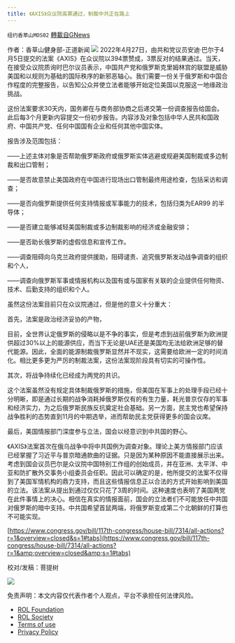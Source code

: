 ```yaml
---
title: 《AXIS》众议院高票通过，制裁中共正在路上
---
```

`纽约香草山MOS02` [轉載自GNews](https://gnews.org/zh-hans/2432312/)

作者：香草山健身部-正道新闻
 ![](https://cdn.discordapp.com/attachments/902205163622776852/956563844661121124/image0.png) 
2022年4月27日，由共和党议员安迪·巴尔于4月5日提交的法案《AXIS》在众议院以394票赞成，3票反对的结果通过。当天，在接受众议院质询时巴尔议员表示，中国共产党和俄罗斯克里姆林宫的联盟是威胁美国和以规则为基础的国际秩序的新邪恶轴心。我们需要一份关于俄罗斯和中国合作程度的完整报告，以告知公众并使立法者能够开始定位美国以克服这一地缘政治挑战。
 
这份法案要求30天内，国务卿在与商务部协商之后递交第一份调查报告给国会。此后每3个月更新内容提交一份初步报告。内容涉及对象包括中华人民共和国政府、中国共产党、任何中国国有企业和任何其他中国实体。
 
报告涉及范围包括：
 
——上述主体对象是否帮助俄罗斯政府或俄罗斯实体逃避或规避美国制裁或多边制裁和出口管制；
 
——是否故意禁止美国政府在中国进行现场出口管制最终用途检查，包括采访和调查；
 
——是否向俄罗斯提供任何支持情报或军事能力的技术，包括归类为EAR99 的半导体；
 
——是否建立能够减轻美国制裁或多边制裁影响的经济或金融安排；
 
——是否助长俄罗斯的虚假信息和宣传工作。
 
——调查阻碍向乌克兰政府提供援助，阻碍谴责、追究俄罗斯发动战争调查的组织和个人，
 
——调查向俄罗斯军事或情报机构以及国有或与国家有关联的企业提供任何物资、技术、后勤支持的组织和个人。
 
虽然这份法案目前只在众议院通过，但是他的意义十分重大：
 
首先，法案是政治经济妥协的产物，
 
目前，全世界认定俄罗斯的侵略以是不争的事实，但是考虑到战前俄罗斯为欧洲提供超过30%以上的能源供应，而当下无论是UAE还是美国均无法给欧洲足够的替代能源。因此，全面的能源制裁俄罗斯显然并不现实，这需要给欧洲一定的时间消化。相比更多更为严厉的制裁法案，这份法案现阶段具有切实的可操作性。
 
其次，将战争持续化已经成为两党的共识。
 
这个法案虽然没有规定具体制裁俄罗斯的措施，但美国在军事上的处理手段已经十分明晰，即是通过长期的战争消耗掉俄罗斯仅有的有生力量，耗光普京仅存的军事和经济实力，为之后俄罗斯民族反抗奠定社会基础。另一方面，民主党也希望保持战争胜利的态势直到11月的中期选举，进而帮助民主党获得更多的国会议席。
 
最后，美国情报部门深度参与立法，国会以经意识到中共国的野心。
 
《AXIS》法案首次在俄乌战争中将中共国例为调查对象。理论上美方情报部门应该已经掌握了习近平与普京暗通款曲的证据。只是因为某种原因不能直接展示出来。考虑到国会议员巴尔是众议院中国特别工作组的创始成员，并在亚洲、太平洋、中亚和防扩散外交事务小组委员会任职。因此可以确定的是，他所提交的法案不仅得到了美国军情机构的鼎力支持，而且这些情报信息正以合法的方式开始影响到美国的立法。该法案从提出到通过仅仅只花了3周的时间。这种速度也表明了美国两党在此件事情上的决心。相信在真实的情报面前，国会的立法者们不可能放任中共国对俄罗斯的暗中支持。中共国希望首鼠两端，将俄罗斯变成第二个北朝鲜的打算也不可能实现。
 
[https://www.congress.gov/bill/117th-congress/house-bill/7314/all-actions?r=1&overview=closed&s=1#tabs](https://www.congress.gov/bill/117th-congress/house-bill/7314/all-actions?r=1&amp;overview=closed&amp;s=1#tabs)
 
校对/发稿：菩提树
 
![](https://cdn.discordapp.com/attachments/942466911881539646/965650193439662110/IMG_9237.jpg)

免责声明：本文内容仅代表作者个人观点，平台不承担任何法律风险。
  
- [ROL Foundation](https://rolfoundation.org/)
- [ROL Society](https://rolsociety.org/)
- [Terms of use](https://gnews.org/terms-of-use-3/)
- [Privacy Policy](https://gnews.org/privacy-policy/)
